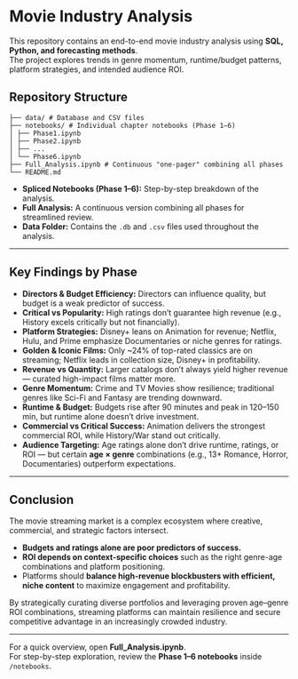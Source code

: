 # Movie Industry Analysis

This repository contains an end-to-end movie industry analysis using **SQL, Python, and forecasting methods**.  
The project explores trends in genre momentum, runtime/budget patterns, platform strategies, and intended audience ROI.

## Repository Structure
```
├── data/ # Database and CSV files
├── notebooks/ # Individual chapter notebooks (Phase 1–6)
│ ├── Phase1.ipynb
│ ├── Phase2.ipynb
│ ├── ...
│ └── Phase6.ipynb
├── Full_Analysis.ipynb # Continuous "one-pager" combining all phases
└── README.md
```


- **Spliced Notebooks (Phase 1–6):** Step-by-step breakdown of the analysis.  
- **Full Analysis:** A continuous version combining all phases for streamlined review.  
- **Data Folder:** Contains the `.db` and `.csv` files used throughout the analysis.  

---

## Key Findings by Phase
- **Directors & Budget Efficiency:** Directors can influence quality, but budget is a weak predictor of success.  
- **Critical vs Popularity:** High ratings don’t guarantee high revenue (e.g., History excels critically but not financially).  
- **Platform Strategies:** Disney+ leans on Animation for revenue; Netflix, Hulu, and Prime emphasize Documentaries or niche genres for ratings.  
- **Golden & Iconic Films:** Only ~24% of top-rated classics are on streaming; Netflix leads in collection size, Disney+ in profitability.  
- **Revenue vs Quantity:** Larger catalogs don’t always yield higher revenue — curated high-impact films matter more.  
- **Genre Momentum:** Crime and TV Movies show resilience; traditional genres like Sci-Fi and Fantasy are trending downward.  
- **Runtime & Budget:** Budgets rise after 90 minutes and peak in 120–150 min, but runtime alone doesn’t drive investment.  
- **Commercial vs Critical Success:** Animation delivers the strongest commercial ROI, while History/War stand out critically.  
- **Audience Targeting:** Age ratings alone don’t drive runtime, ratings, or ROI — but certain **age × genre** combinations (e.g., 13+ Romance, Horror, Documentaries) outperform expectations.  

---

## Conclusion
The movie streaming market is a complex ecosystem where creative, commercial, and strategic factors intersect.  
- **Budgets and ratings alone are poor predictors of success.**  
- **ROI depends on context-specific choices** such as the right genre-age combinations and platform positioning.  
- Platforms should **balance high-revenue blockbusters with efficient, niche content** to maximize engagement and profitability.  

By strategically curating diverse portfolios and leveraging proven age–genre ROI combinations, streaming platforms can maintain resilience and secure competitive advantage in an increasingly crowded industry.  


---

For a quick overview, open **Full_Analysis.ipynb**.  
For step-by-step exploration, review the **Phase 1–6 notebooks** inside `/notebooks`.
